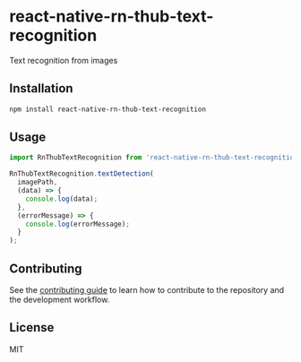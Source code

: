# react-native-rn-thub-text-recognition

Text recognition from images

## Installation

```sh
npm install react-native-rn-thub-text-recognition
```

## Usage

```js
import RnThubTextRecognition from 'react-native-rn-thub-text-recognition';

RnThubTextRecognition.textDetection(
  imagePath,
  (data) => {
    console.log(data);
  },
  (errorMessage) => {
    console.log(errorMessage);
  }
);
```

## Contributing

See the [contributing guide](CONTRIBUTING.md) to learn how to contribute to the repository and the development workflow.

## License

MIT
